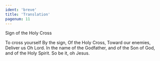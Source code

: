 ```yaml
---
ident: 'breve'
title: 'Translation'
pagenum: 11
---
```

Sign of the Holy Cross

To cross yourself
By the sign,
Of the Holy Cross,
Toward our enemies,
Deliver us Oh Lord.
In the name of the Godfather,
and of the Son of God,
and of the Holy Spirit.
So be it, oh Jesus.

